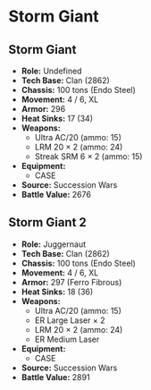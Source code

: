 # Storm Giant
## Storm Giant
- **Role:** Undefined
- **Tech Base:** Clan (2862)
- **Chassis:** 100 tons (Endo Steel)
- **Movement:** 4 / 6, XL
- **Armor:** 296
- **Heat Sinks:** 17 (34)
- **Weapons:**
  - Ultra AC/20 (ammo: 15)
  - LRM 20 × 2 (ammo: 24)
  - Streak SRM 6 × 2 (ammo: 15)
- **Equipment:**
  - CASE
- **Source:** Succession Wars
- **Battle Value:** 2676

## Storm Giant 2
- **Role:** Juggernaut
- **Tech Base:** Clan (2862)
- **Chassis:** 100 tons (Endo Steel)
- **Movement:** 4 / 6, XL
- **Armor:** 297 (Ferro Fibrous)
- **Heat Sinks:** 18 (36)
- **Weapons:**
  - Ultra AC/20 (ammo: 15)
  - ER Large Laser × 2
  - LRM 20 × 2 (ammo: 24)
  - ER Medium Laser
- **Equipment:**
  - CASE
- **Source:** Succession Wars
- **Battle Value:** 2891

